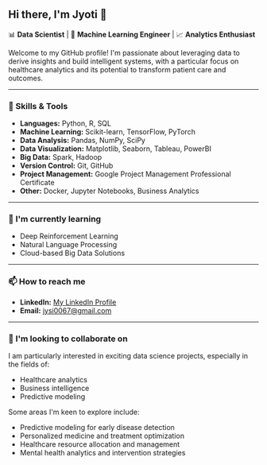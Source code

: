 ## Hi there, I'm Jyoti 👋

📊 **Data Scientist** | 🧠 **Machine Learning Engineer** | 📈 **Analytics Enthusiast**

Welcome to my GitHub profile! I'm passionate about leveraging data to derive insights and build intelligent systems, with a particular focus on healthcare analytics and its potential to transform patient care and outcomes.

---

### 🔧 Skills & Tools

- **Languages:** Python, R, SQL  
- **Machine Learning:** Scikit-learn, TensorFlow, PyTorch  
- **Data Analysis:** Pandas, NumPy, SciPy  
- **Data Visualization:** Matplotlib, Seaborn, Tableau, PowerBI  
- **Big Data:** Spark, Hadoop  
- **Version Control:** Git, GitHub  
- **Project Management:** Google Project Management Professional Certificate  
- **Other:** Docker, Jupyter Notebooks, Business Analytics  

---

### 🌱 I'm currently learning
- Deep Reinforcement Learning
- Natural Language Processing
- Cloud-based Big Data Solutions

---

### 📫 How to reach me

- **LinkedIn:** [My LinkedIn Profile](https://www.linkedin.com/in/jyoti-singh-139642140/)  
- **Email:** jysi0067@gmail.com  

---

### 👯 I'm looking to collaborate on

I am particularly interested in exciting data science projects, especially in the fields of:

- Healthcare analytics
- Business intelligence
- Predictive modeling

Some areas I'm keen to explore include:

- Predictive modeling for early disease detection
- Personalized medicine and treatment optimization
- Healthcare resource allocation and management
- Mental health analytics and intervention strategies

